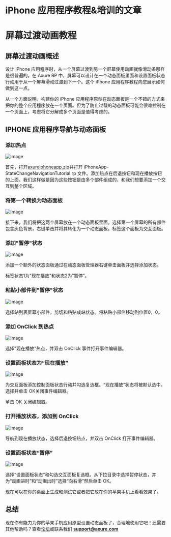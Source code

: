 # iPhone 应用程序教程&培训的文章

# 屏幕过渡动画教程

## 屏幕过渡动画概述

设计 iPhone 应用程序时，从一个屏幕过渡到另一个屏幕使用动画就像滑动条那样是很普遍的。在 Axure RP 中，屏幕可以设计在一个动态面板里面和设置面板状态行动用于从一个屏幕滑动过渡到下一个。这个 iPhone 应用程序教程向您展示如何做到这一点。

从一个方面说明，构建你的 iPhone 应用程序原型在动态面板是一个不错的方式来把你的整个应用程序放在一个页面。但为了防止过载的动态面板可能会很难控制在一个页面上，考虑将它分解成多个页面是值得考虑的。

## IPHONE 应用程序导航与动态面板

### 添加热点

![image](images/iphone-app-screen-transition-tutorial1.png)

首先，打开[axureiphoneapp.zip](downloads/AxureiPhoneAppResources.zip)并打开 iPhoneApp-StateChangeNavigationTutorial.rp 文件。添加热点在后退按钮和现在播放按钮的上面。我们这样做是因为这些按钮是由多个部件组成的，和我们想要添加一个交互到整个区域。

### 将第一个转换为动态面板

![image](images/iphone-app-screen-transition-tutorial2.png)

接下来，我们将把这两个屏幕放在一个动态面板里面。选择第一个屏幕的所有部件包含灰色背景，右键单击并将其转化为一个动态面板。标签这个面板为交互面板。

### 添加"暂停"状态

![image](images/iphone-app-screen-transition-tutorial3.png)

添加一个额外的状态面板通过在动态面板管理器右键单击面板并选择添加状态。

标签状态1为"现在播放"和状态2为“暂停”。

### 粘贴小部件到"暂停"状态

![image](images/iphone-app-screen-transition-tutorial4.png)

选择站列表屏幕小部件，剪切和粘贴成站状态。将粘贴小部件移动到位置0，0。

### 添加 OnClick 到热点

![image](images/iphone-app-screen-transition-tutorial5.png)

选择"现在播放"热点，并双击 OnClick 事件打开事件编辑器。

### 设置面板状态为“现在播放”

![image](images/iphone-app-screen-transition-tutorial6.png)

为交互面板添加控制面板状态行动并勾选复选框。“现在播放”状态将被默认选中。选择并单击 OK关闭事件编辑器。

单击 OK 关闭编辑器。

### 打开播放状态，添加到 OnClick

![image](images/iphone-app-screen-transition-tutorial7.png)

导航到现在播放状态，选择后退按钮热点，并双击 OnClick 打开事件编辑器。

### 设置面板状态“暂停”

![image](images/iphone-app-screen-transition-tutorial8.png)

选择“设置面板状态”和勾选交互面板复选框。从下拉目录中选择暂停状态，并为“动画进时”和“动画出时”选择“向右滑”然后单击 OK。 
    
现在可以在你的桌面上生成和测试它或者把它放在你的苹果手机上看看效果了。

## 总结

现在你有能力为你的苹果手机应用原型设置动态面板了，合理地使用它吧！还需要其他帮助吗？查看[论坛](http://www.axure.com/c/forum.php)或联系我们 **support@axure.com**
